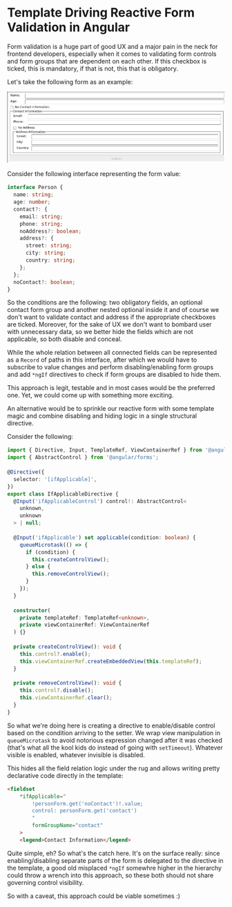 # Template Driving Reactive Form Validation in Angular

Form validation is a huge part of good UX and a major pain in the neck for frontend developers, especially when it comes to validating form controls and form groups that are dependent on each other. If this checkbox is ticked, this is mandatory, if that is not, this that is obligatory.

Let's take the following form as an example:

![alt text](./01.jpg)

Consider the following interface representing the form value:

```typescript
interface Person {
  name: string;
  age: number;
  contact?: {
    email: string;
    phone: string;
    noAddress?: boolean;
    address?: {
      street: string;
      city: string;
      country: string;
    };
  };
  noContact?: boolean;
}
```

So the conditions are the following: two obligatory fields, an optional contact form group and another nested optional inside it and of course we don't want to validate contact and address if the appropriate checkboxes are ticked. Moreover, for the sake of UX we don't want to bombard user with unnecessary data, so we better hide the fields which are not applicable, so both disable and conceal.

While the whole relation between all connected fields can be represented as a `Record` of paths in this interface, after which we would have to subscribe to value changes and perform disabling/enabling form groups and add `*ngIf` directives to check if form groups are disabled to hide them.

This approach is legit, testable and in most cases would be the preferred one. Yet, we could come up with something more exciting.

An alternative would be to sprinkle our reactive form with some template magic and combine disabling and hiding logic in a single structural directive.

Consider the following:

```typescript
import { Directive, Input, TemplateRef, ViewContainerRef } from '@angular/core';
import { AbstractControl } from '@angular/forms';

@Directive({
  selector: '[ifApplicable]',
})
export class IfApplicableDirective {
  @Input('ifApplicableControl') control!: AbstractControl<
    unknown,
    unknown
  > | null;

  @Input('ifApplicable') set applicable(condition: boolean) {
    queueMicrotask(() => {
      if (condition) {
        this.createControlView();
      } else {
        this.removeControlView();
      }
    });
  }

  constructor(
    private templateRef: TemplateRef<unknown>,
    private viewContainerRef: ViewContainerRef
  ) {}

  private createControlView(): void {
    this.control?.enable();
    this.viewContainerRef.createEmbeddedView(this.templateRef);
  }

  private removeControlView(): void {
    this.control?.disable();
    this.viewContainerRef.clear();
  }
}
```

So what we're doing here is creating a directive to enable/disable control based on the condition arriving to the setter. We wrap view manipulation in `queueMicrotask` to avoid notorious expression changed after it was checked (that's what all the kool kids do instead of going with `setTimeout`). Whatever visible is enabled, whatever invisible is disabled.

This hides all the field relation logic under the rug and allows writing pretty declarative code directly in the template:
```html
<fieldset
    *ifApplicable="
        !personForm.get('noContact')!.value;
        control: personForm.get('contact')
        "
        formGroupName="contact"
    >
    <legend>Contact Information</legend>
```

Quite simple, eh? So what's the catch here. It's on the surface really: since enabling/disabling separate parts of the form is delegated to the directive in the template, a good old misplaced `*ngIf` somewhre higher in the hierarchy could throw a wrench into this approach, so these both should not share governing control visibility.

So with a caveat, this approach could be viable sometimes :)
